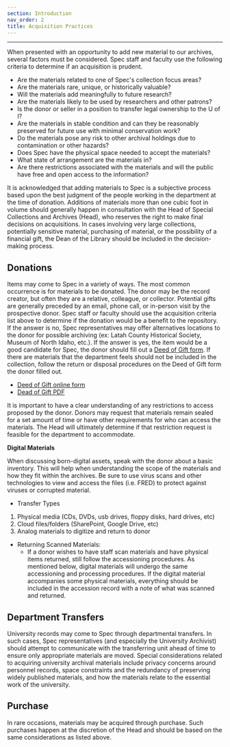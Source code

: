 ```yaml
---
section: Introduction
nav_order: 2
title: Acquisition Practices
---
```

---
When presented with an opportunity to add new material to our archives, several factors must be considered. Spec staff and faculty use the following criteria to determine if an acquisition is prudent.  
- Are the materials related to one of Spec's collection focus areas? 
- Are the materials rare, unique, or historically valuable? 
- Will the materials add meaningfully to future research? 
- Are the materials likely to be used by researchers and other patrons? 
- Is the donor or seller in a position to transfer legal ownership to the U of I? 
- Are the materials in stable condition and can they be reasonably preserved for future use with minimal conservation work?  
- Do the materials pose any risk to other archival holdings due to contamination or other hazards? 
- Does Spec have the physical space needed to accept the materials? 
- What state of arrangement are the materials in? 
- Are there restrictions associated with the materials and will the public have free and open access to the information? 

It is acknowledged that adding materials to Spec is a subjective process based upon the best judgment of the people working in the department at the time of donation. Additions of materials more than one cubic foot in volume should generally happen in consultation with the Head of Special Collections and Archives (Head), who reserves the right to make final decisions on acquisitions. In cases involving very large collections, potentially sensitive material, purchasing of material, or the possibility of a financial gift, the Dean of the Library should be included in the decision-making process.  

## Donations

Items may come to Spec in a variety of ways. The most common occurrence is for materials to be donated. The donor may be the record creator, but often they are a relative, colleague, or collector. Potential gifts are generally preceded by an email, phone call, or in-person visit by the prospective donor. Spec staff or faculty should use the acquisition criteria list above to determine if the donation would be a benefit to the repository. If the answer is no, Spec representatives may offer alternatives locations to the donor for possible archiving (ex: Latah County Historical Society, Museum of North Idaho, etc.). If the answer is yes, the item would be a good candidate for Spec, the donor should fill out a [Deed of Gift form](https://www.lib.uidaho.edu/media/spec/spec_deed_of_gift.pdf). If there are materials that the department feels should not be included in the collection, follow the return or disposal procedures on the Deed of Gift form the donor filled out.

- [Deed of Gift online form](https://forms.office.com/pages/responsepage.aspx?id=Y2u8fpJXGUqyCwS4JgSIUxaSEHQ0MBFJmCa2EIVFmhNUOTk3OFhTNlNPSTRINEY2SlFaSkdaVlQ3OS4u)
- [Dead of Gift PDF](https://www.lib.uidaho.edu/media/spec/spec_deed_of_gift.pdf)

It is important to have a clear understanding of any restrictions to access proposed by the donor. Donors may request that materials remain sealed for a set amount of time or have other requirements for who can access the materials. The Head will ultimately determine if that restriction request is feasible for the department to accommodate.  

**Digital Materials**

When discussing born-digital assets, speak with the donor about a basic inventory. This will help when understanding the scope of the materials and how they fit within the archives. Be sure to use virus scans and other technologies to view and access the files (i.e. FRED) to protect against viruses or corrupted material. 

- Transfer Types
1. Physical media (CDs, DVDs, usb drives, floppy disks, hard drives, etc) 
2. Cloud files/folders (SharePoint, Google Drive, etc) 
3. Analog materials to digitize and return to donor

- Returning Scanned Materials:
    - If a donor wishes to have staff scan materials and have physical items returned, still follow the accessioning procedures. As mentioned below, digital materials will undergo the same accessioning and processing procedures. If the digital material accompanies some physical materials, everything should be included in the accession record with a note of what was scanned and returned. 

## Department Transfers

University records may come to Spec through departmental transfers. In such cases, Spec representatives (and especially the University Archivist) should attempt to communicate with the transferring unit ahead of time to ensure only appropriate materials are moved. Special considerations related to acquiring university archival materials include privacy concerns around personnel records, space constraints and the redundancy of preserving widely published materials, and how the materials relate to the essential work of the university.

## Purchase

In rare occasions, materials may be acquired through purchase. Such purchases happen at the discretion of the Head and should be based on the same considerations as listed above.  